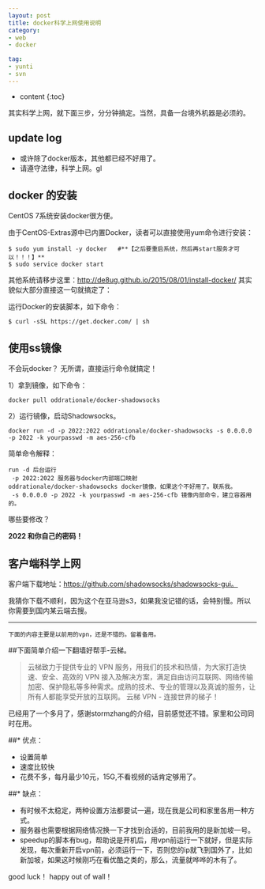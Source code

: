 ```yaml
---
layout: post
title: docker科学上网使用说明
category: 
- web
- docker

tag: 
- yunti
- svn
---
```


* content
{:toc}

其实科学上网，就下面三步，分分钟搞定。当然，具备一台境外机器是必须的。

## update log

- 或许除了docker版本，其他都已经不好用了。
- 请遵守法律，科学上网。gl

## docker 的安装
CentOS 7系统安装docker很方便。

由于CentOS-Extras源中已内置Docker，读者可以直接使用yum命令进行安装：

    $ sudo yum install -y docker   #**【之后要重启系统，然后再start服务才可以！！！】**
    $ sudo service docker start


其他系统请移步这里：http://de8ug.github.io/2015/08/01/install-docker/
其实貌似大部分直接这一句就搞定了：

运行Docker的安装脚本，如下命令：
    
    $ curl -sSL https://get.docker.com/ | sh


## 使用ss镜像

不会玩docker？ 无所谓，直接运行命令就搞定！  

1）拿到镜像，如下命令：

    docker pull oddrationale/docker-shadowsocks
2）运行镜像，启动Shadowsocks。

    docker run -d -p 2022:2022 oddrationale/docker-shadowsocks -s 0.0.0.0 -p 2022 -k yourpasswd -m aes-256-cfb

简单命令解释：

    run -d 后台运行
     -p 2022:2022 服务器与docker内部端口映射
    oddrationale/docker-shadowsocks docker镜像，如果这个不好用了。联系我。
     -s 0.0.0.0 -p 2022 -k yourpasswd -m aes-256-cfb 镜像内部命令，建立容器用的。

哪些要修改？

**2022 和你自己的密码！**

## 客户端科学上网

客户端下载地址：https://github.com/shadowsocks/shadowsocks-gui。

我猜你下载不顺利，因为这个在亚马逊s3，如果我没记错的话，会特别慢。所以你需要到国内某云端去搜。



--------
`下面的内容主要是以前用的vpn，还是不错的。留着备用。`

##下面简单介绍一下翻墙好帮手-云梯。
>云梯致力于提供专业的 VPN 服务，用我们的技术和热情，为大家打造快速、安全、高效的 VPN 接入及解决方案，满足自由访问互联网、网络传输加密、保护隐私等多种需求。成熟的技术、专业的管理以及真诚的服务，让所有人都能享受开放的互联网。
云梯 VPN - 连接世界的梯子！

<!--more-->

已经用了一个多月了，感谢stormzhang的介绍，目前感觉还不错。家里和公司同时在用。

##* 优点：
- 设置简单
- 速度比较快
- 花费不多，每月最少10元，15G,不看视频的话肯定够用了。

##* 缺点：
- 有时候不太稳定，两种设置方法都要试一遍，现在我是公司和家里各用一种方式。
- 服务器也需要根据网络情况换一下才找到合适的，目前我用的是新加坡一号。
- speedup的脚本有bug，帮助说是开机后，用vpn前运行一下就好，但是实际发现，每次重新开启vpn前，必须运行一下，否则您的ip就飞到国外了，比如新加坡，如果这时候刚巧在看优酷之类的，那么，流量就哗哗的木有了。


good luck！
happy out of wall！
